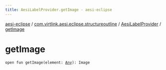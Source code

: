 ```yaml
---
title: AesiLabelProvider.getImage - aesi-eclipse
---
```


[aesi-eclipse](../../index.html) / [com.virtlink.aesi.eclipse.structureoutline](../index.html) / [AesiLabelProvider](index.html) / [getImage](.)

# getImage

`open fun getImage(element: `[`Any`](https://kotlinlang.org/api/latest/jvm/stdlib/kotlin/-any/index.html)`): Image`